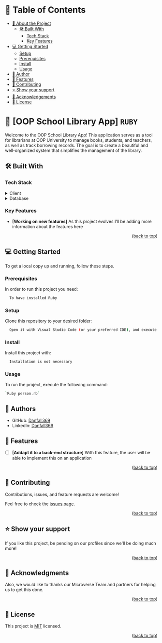 <a name="readme-top"></a>
<!-- TABLE OF CONTENTS -->

# 📗 Table of Contents

- [📖 About the Project](#about-project)
  - [🛠 Built With](#built-with)
    - [Tech Stack](#tech-stack)
    - [Key Features](#key-features)
- [💻 Getting Started](#getting-started)
  - [Setup](#setup)
  - [Prerequisites](#prerequisites)
  - [Install](#install)
  - [Usage](#usage)
- [👥 Author](#author)
- [🔭 Features](#features)
- [🤝 Contributing](#contributing)
- [⭐️ Show your support](#support)
- [🙏 Acknowledgements](#acknowledgements)
- [📝 License](#license)

<!-- PROJECT DESCRIPTION -->

# 📖 [OOP School Library App] `RUBY` <a name="about-project"></a>


Welcome to the OOP School Library App! This application serves as a tool for librarians at OOP University to manage books, students, and teachers, as well as track borrowing records. The goal is to create a beautiful and well-organized system that simplifies the management of the library.

## 🛠 Built With <a name="built-with"></a>

### Tech Stack <a name="tech-stack"></a>

<details>
    <summary>Client</summary>
    <ul>
      <li><a href="https://www.ruby-lang.org/">Ruby</a></li>
    </ul>
  </details>

<details>
<summary>Database</summary>
  <ul>
   <li>No database used for this project</li>
  </ul>
</details>

<!-- Features -->

### Key Features <a name="key-features"></a>

  - **[Working on new features]** As this project evolves I'll be adding more information about the features here

<p align="right">(<a href="#readme-top">back to top</a>)</p>


<!-- GETTING STARTED -->

## 💻 Getting Started <a name="getting-started"></a>

To get a local copy up and running, follow these steps.

### Prerequisites

In order to run this project you need:

```sh
  To have installed Ruby
```

### Setup

Clone this repository to your desired folder:

```sh
  Open it with Visual Studio Code (or your preferred IDE), and execute the file with `Ruby`.
```

### Install

Install this project with:

```sh
  Installation is not necessary
```

### Usage

To run the project, execute the following command:

```sh
`Ruby person.rb`
```

<!-- AUTHOR -->

## 👥 Authors <a name="author"></a>

- GitHub: [Danfall369](https://github.com/Danfall369)
- LinkedIn: [Danfall369](https://www.linkedin.com/in/danfall/)

<!-- FEATURES -->

## 🔭 Features <a name="features"></a>

- [ ] **[Addapt it to a back-end structure]** With this feature, the user will be able to implement this on an application


<p align="right">(<a href="#readme-top">back to top</a>)</p>

<!-- CONTRIBUTING -->

## 🤝 Contributing <a name="contributing"></a>

Contributions, issues, and feature requests are welcome!

Feel free to check the [issues page](https://github.com/Danfall369/OOP-school-library/issues).

<p align="right">(<a href="#readme-top">back to top</a>)</p>

<!-- SUPPORT -->

## ⭐️ Show your support <a name="support"></a>

If you like this project, be pending on our profiles since we'll be doing much more! 

<p align="right">(<a href="#readme-top">back to top</a>)</p>

<!-- ACKNOWLEDGEMENTS -->

## 🙏 Acknowledgments <a name="acknowledgements"></a>

Also, we would like to thanks our Microverse Team and partners for helping us to get this done.

<p align="right">(<a href="#readme-top">back to top</a>)</p>

<!-- LICENSE -->

## 📝 License <a name="license"></a>

This project is [MIT](./LICENSE) licensed.

<p align="right">(<a href="#readme-top">back to top</a>)</p>

